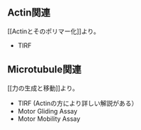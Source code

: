 ## Actin関連

[[Actinとそのポリマー化]]より。

- TIRF

## Microtubule関連

 [[力の生成と移動]]より。
- TIRF (Actinの方により詳しい解説がある）
- Motor Gliding Assay
- Motor Mobility Assay

